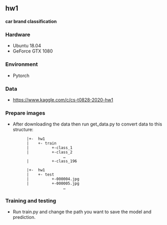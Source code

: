 ## hw1 
####  car brand classification


### Hardware
- Ubuntu 18.04
- GeForce GTX 1080


### Environment
- Pytorch

### Data
- https://www.kaggle.com/c/cs-t0828-2020-hw1

### Prepare images
- After downloading the data then run get_data.py to convert data to this structure:

            |+-  hw1
            |    +- train
            |          +-class_1
            |          +-class_2
                            …
            |          +-class_196

            |+-  hw1
            |    +- test
            |          +-000004.jpg
            |          +-000005.jpg
                            …

### Training and testing
- Run train.py and change the path you want to save the model and prediction.
